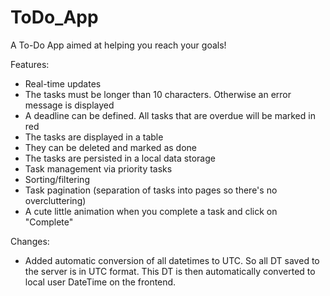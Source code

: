 # ToDo_App

A To-Do App aimed at helping you reach your goals!

Features:
- Real-time updates
- The tasks must be longer than 10 characters. Otherwise an error message is displayed
- A deadline can be defined. All tasks that are overdue will be marked in red
- The tasks are displayed in a table
- They can be deleted and marked as done
- The tasks are persisted in a local data storage
- Task management via priority tasks
- Sorting/filtering
- Task pagination (separation of tasks into pages so there's no overcluttering)
- A cute little animation when you complete a task and click on "Complete"

Changes:
- Added automatic conversion of all datetimes to UTC. So all DT saved to the server is in UTC format. This DT is then automatically converted to local user DateTime on the frontend.
